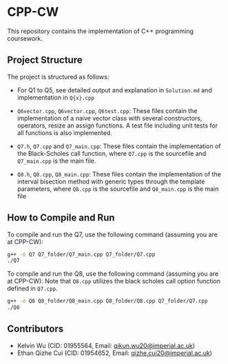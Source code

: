 # CPP-CW

This repository contains the implementation of C++ programming coursework.

## Project Structure

The project is structured as follows:

- For Q1 to Q5, see detailed output and explanation in `Solution.md` and implementation in `Q{x}.cpp`

- `Q6vector.cpp`, `Q6vector.cpp`, `Q6test.cpp`: These files contain the implementation of a naive vector class with several constructors, operators, resize an assign functions. A test file including unit tests for all functions is also implemented.

- `Q7.h`, `Q7.cpp` and `Q7_main.cpp`: These files contain the implementation of the Black-Scholes call function, where `Q7.cpp` is the sourcefile and `Q7_main.cpp` is the main file.
- `Q8.h`, `Q8.cpp`, `Q8_main.cpp`: These files contain the implementation of the interval bisection method with generic types through the template parameters, where `Q8.cpp` is the sourcefile and `Q8_main.cpp` is the main file

## How to Compile and Run
To compile and run the Q7, use the following command (assuming you are at CPP-CW):
```bash
g++ -o Q7 Q7_folder/Q7_main.cpp Q7_folder/Q7.cpp
./Q7
```
To compile and run the Q8, use the following command (assuming you are at CPP-CW): Note that `Q8.cpp` utilizes the black scholes call option function defined in `Q7.cpp`.
```bash
g++ -o Q8 Q8_folder/Q8_main.cpp Q8_folder/Q8.cpp Q7_folder/Q7.cpp
./Q8
```

## Contributors
- Kelvin Wu (CID: 01955564, Email: qikun.wu20@imperial.ac.uk)
- Ethan Qizhe Cui (CID: 01954652, Email: qizhe.cui20@imperial.ac.uk)